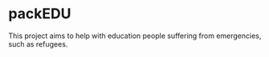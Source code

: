 # packEDU

This project aims to help with education people suffering from emergencies, such as refugees.

